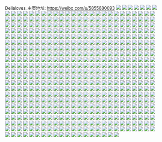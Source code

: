 Delialoves_主页地址: https://weibo.com/u/5855680093 
![](https://wx4.sinaimg.cn/mw2000/006ohPT7gy1h9en6ixnxjj31sc2ds7wi.jpg) 
![](https://wx4.sinaimg.cn/mw2000/006ohPT7gy1h975mwfw76j30u01sxqck.jpg) 
![](https://wx4.sinaimg.cn/mw2000/006ohPT7gy1h975mwilgej30u01sxthw.jpg) 
![](https://wx4.sinaimg.cn/mw2000/006ohPT7gy1h93qj3hpknj30wh18x7au.jpg) 
![](https://wx4.sinaimg.cn/mw2000/006ohPT7gy1h93qj3kjrij30wh18nwln.jpg) 
![](https://wx4.sinaimg.cn/mw2000/006ohPT7gy1h93qj3jla4j30wi14aq99.jpg) 
![](https://wx4.sinaimg.cn/mw2000/006ohPT7gy1h93qj3lparj30wh1av11a.jpg) 
![](https://wx4.sinaimg.cn/mw2000/006ohPT7gy1h93qj3iywfj30wi1avwk2.jpg) 
![](https://wx4.sinaimg.cn/mw2000/006ohPT7gy1h93qasqb9rj30wi1yce1a.jpg) 
![](https://wx4.sinaimg.cn/mw2000/006ohPT7gy1h90cs6ye2dj31ka1lhh93.jpg) 
![](https://wx4.sinaimg.cn/mw2000/006ohPT7gy1h90cs9n2uzj32ai320u0z.jpg) 
![](https://wx4.sinaimg.cn/mw2000/006ohPT7gy1h8o4k05o5vj30u01sxwi4.jpg) 
![](https://wx4.sinaimg.cn/mw2000/006ohPT7gy1h8l8q3dxsvj30wi1yck1v.jpg) 
![](https://wx4.sinaimg.cn/mw2000/006ohPT7gy1h8kt8qdkmdj30u01sxajx.jpg) 
![](https://wx4.sinaimg.cn/mw2000/006ohPT7gy1h8k4nli4l6j30wi1ycqnr.jpg) 
![](https://wx4.sinaimg.cn/mw2000/006ohPT7gy1h8huhwcn3kj30u01sxqct.jpg) 
![](https://wx4.sinaimg.cn/mw2000/006ohPT7gy1h8hrlnfcqzj30wi1ycdzq.jpg) 
![](https://wx4.sinaimg.cn/mw2000/006ohPT7gy1h8hrlnen3pj30wi1yc7o9.jpg) 
![](https://wx4.sinaimg.cn/mw2000/006ohPT7gy1h8f3k2xfgzj31sc2ds1ky.jpg) 
![](https://wx4.sinaimg.cn/mw2000/006ohPT7gy1h8dyw6cbvlj30u01sxahu.jpg) 
![](https://wx4.sinaimg.cn/mw2000/006ohPT7gy1h8bogdf39cj32862ywkjm.jpg) 
![](https://wx4.sinaimg.cn/mw2000/006ohPT7gy1h8bogfhs3ij32c0340e82.jpg) 
![](https://wx4.sinaimg.cn/mw2000/006ohPT7gy1h8bogc91zaj329h30nkjl.jpg) 
![](https://wx4.sinaimg.cn/mw2000/006ohPT7gy1h8axw788ckj31sh2e0hdt.jpg) 
![](https://wx4.sinaimg.cn/mw2000/006ohPT7gy1h8axw86olwj31lw256qv5.jpg) 
![](https://wx4.sinaimg.cn/mw2000/006ohPT7gy1h8axw7i7pxj31sc2dsu0x.jpg) 
![](https://wx4.sinaimg.cn/mw2000/006ohPT7gy1h89ovle0mrj30wi1ycdv4.jpg) 
![](https://wx4.sinaimg.cn/mw2000/006ohPT7gy1h889ofrn82j30wi1ycqif.jpg) 
![](https://wx4.sinaimg.cn/mw2000/006ohPT7gy1h886ba6hjfj30wi1ycaq1.jpg) 
![](https://wx4.sinaimg.cn/mw2000/006ohPT7gy1h886ba18ihj30wi1yctnm.jpg) 
![](https://wx4.sinaimg.cn/mw2000/006ohPT7gy1h86thuslk5j30u01sxt9s.jpg) 
![](https://wx4.sinaimg.cn/mw2000/006ohPT7gy1h8695st8imj31sc2ds1ky.jpg) 
![](https://wx4.sinaimg.cn/mw2000/006ohPT7gy1h82ontn4goj31w02ioe82.jpg) 
![](https://wx4.sinaimg.cn/mw2000/006ohPT7gy1h82omv3aawj30u01sxthf.jpg) 
![](https://wx4.sinaimg.cn/mw2000/006ohPT7gy1h81dh3bk1sj30wi1ycgw9.jpg) 
![](https://wx4.sinaimg.cn/mw2000/006ohPT7gy1h81dh311azj30wi1yck7a.jpg) 
![](https://wx4.sinaimg.cn/mw2000/006ohPT7gy1h81dh2npxxj30mc1cc0yk.jpg) 
![](https://wx4.sinaimg.cn/mw2000/006ohPT7gy1h80hlzaxjlj30u0140468.jpg) 
![](https://wx4.sinaimg.cn/mw2000/006ohPT7gy1h7vtgyykjpj31sb2dru0x.jpg) 
![](https://wx4.sinaimg.cn/mw2000/006ohPT7gy1h7ujoc1p7tj32c0340hdu.jpg) 
![](https://wx4.sinaimg.cn/mw2000/006ohPT7gy1h7ujocdgn4j32c0340u0y.jpg) 
![](https://wx4.sinaimg.cn/mw2000/006ohPT7gy1h7sbtjk3qsj30u01sxgv7.jpg) 
![](https://wx4.sinaimg.cn/mw2000/006ohPT7gy1h7qxss2b1mj30u01sxwnn.jpg) 
![](https://wx4.sinaimg.cn/mw2000/006ohPT7gy1h7o7hvd894j30u01sxgup.jpg) 
![](https://wx4.sinaimg.cn/mw2000/006ohPT7gy1h7o7hvotjzj30u01sxk0s.jpg) 
![](https://wx4.sinaimg.cn/mw2000/006ohPT7gy1h7na62m2phj30wi1yckd0.jpg) 
![](https://wx4.sinaimg.cn/mw2000/006ohPT7gy1h7na622sonj30wi1yc1c4.jpg) 
![](https://wx4.sinaimg.cn/mw2000/006ohPT7gy1h7na62duesj30wi1ycdzg.jpg) 
![](https://wx4.sinaimg.cn/mw2000/006ohPT7gy1h7na62t8hpj30wi1ycqmt.jpg) 
![](https://wx4.sinaimg.cn/mw2000/006ohPT7gy1h7igryu2abj30u01sxn6f.jpg) 
![](https://wx4.sinaimg.cn/mw2000/006ohPT7gy1h7gln779a0j30yq0u0wgr.jpg) 
![](https://wx4.sinaimg.cn/mw2000/006ohPT7gy1h7f9ziqklnj30u01sxq7f.jpg) 
![](https://wx4.sinaimg.cn/mw2000/006ohPT7gy1h7f9zj5wtaj30u01sx78f.jpg) 
![](https://wx4.sinaimg.cn/mw2000/006ohPT7gy1h7dysmcdj0j30wi1yctsv.jpg) 
![](https://wx4.sinaimg.cn/mw2000/006ohPT7gy1h7dysmakjcj30wi1ycdin.jpg) 
![](https://wx4.sinaimg.cn/mw2000/006ohPT7gy1h7dc6mu895j30wi1ycdis.jpg) 
![](https://wx4.sinaimg.cn/mw2000/006ohPT7gy1h7apd32xffj30tk1rztns.jpg) 
![](https://wx4.sinaimg.cn/mw2000/006ohPT7gy1h79zhkp52hj30wi1ycngr.jpg) 
![](https://wx4.sinaimg.cn/mw2000/006ohPT7gy1h79zhkvhm9j30wi1ycttv.jpg) 
![](https://wx4.sinaimg.cn/mw2000/006ohPT7gy1h73y91a6x4j31sc2ds4qr.jpg) 
![](https://wx4.sinaimg.cn/mw2000/006ohPT7gy1h72v64dw6ij30u01sxdp7.jpg) 
![](https://wx4.sinaimg.cn/mw2000/006ohPT7gy1h71snwnaxej30u01sxagg.jpg) 
![](https://wx4.sinaimg.cn/mw2000/006ohPT7gy1h71hayuwrkj30wi0fvgnb.jpg) 
![](https://wx4.sinaimg.cn/mw2000/006ohPT7gy1h6xrthxlb6j30wi1yctrp.jpg) 
![](https://wx4.sinaimg.cn/mw2000/006ohPT7gy1h6xrti0i0dj30wi1yc7nw.jpg) 
![](https://wx4.sinaimg.cn/mw2000/006ohPT7gy1h6tr2zzn5aj31c90u00wx.jpg) 
![](https://wx4.sinaimg.cn/mw2000/006ohPT7gy1h6tr30bwtgj30u00u0ae6.jpg) 
![](https://wx4.sinaimg.cn/mw2000/006ohPT7gy1h6tr303hkej312h0hs789.jpg) 
![](https://wx4.sinaimg.cn/mw2000/006ohPT7gy1h6t2c729cij31us1e3txw.jpg) 
![](https://wx4.sinaimg.cn/mw2000/006ohPT7gy1h6t2c72juzj325y2vx1e4.jpg) 
![](https://wx4.sinaimg.cn/mw2000/006ohPT7gy1h6t2cc1cl2j31sc2dsqlo.jpg) 
![](https://wx4.sinaimg.cn/mw2000/006ohPT7gy1h6t2cbjbwnj32th29ith9.jpg) 
![](https://wx4.sinaimg.cn/mw2000/006ohPT7gy1h6t2c74malj30u016mk3x.jpg) 
![](https://wx4.sinaimg.cn/mw2000/006ohPT7gy1h6t2cbx015j32732737hh.jpg) 
![](https://wx4.sinaimg.cn/mw2000/006ohPT7gy1h6t2cbrnr7j31u01u0npd.jpg) 
![](https://wx4.sinaimg.cn/mw2000/006ohPT7gy1h6t2c98h91j33402c0u0x.jpg) 
![](https://wx4.sinaimg.cn/mw2000/006ohPT7gy1h6t2ccn0pdj32ah31z7wh.jpg) 
![](https://wx4.sinaimg.cn/mw2000/006ohPT7gy1h6n7r7uriwj30wi1ycgn6.jpg) 
![](https://wx4.sinaimg.cn/mw2000/006ohPT7gy1h6n7r8ec1ij30wi1yc3zv.jpg) 
![](https://wx4.sinaimg.cn/mw2000/006ohPT7gy1h6mo8ffnfuj30wi1ycdiw.jpg) 
![](https://wx4.sinaimg.cn/mw2000/006ohPT7gy1h6mo8f5pnmj30wi1yc1d0.jpg) 
![](https://wx4.sinaimg.cn/mw2000/006ohPT7gy1h6mo8fpmcxj30wi1yc0vy.jpg) 
![](https://wx4.sinaimg.cn/mw2000/006ohPT7gy1h6mo8g7yghj30wi1ycwz2.jpg) 
![](https://wx4.sinaimg.cn/mw2000/006ohPT7gy1h6l5wdmqchj30u01sxdpd.jpg) 
![](https://wx4.sinaimg.cn/mw2000/006ohPT7gy1h6j4dqz0jrj30u0140mzv.jpg) 
![](https://wx4.sinaimg.cn/mw2000/006ohPT7gy1h6hul73ihpj30wi1yctd1.jpg) 
![](https://wx4.sinaimg.cn/mw2000/006ohPT7gy1h6hmkdrdf5j30u01sxn3g.jpg) 
![](https://wx4.sinaimg.cn/mw2000/006ohPT7gy1h6gxscynnrj30wi1yc1c9.jpg) 
![](https://wx4.sinaimg.cn/mw2000/006ohPT7gy1h6gei1wxqoj30u01sxwfn.jpg) 
![](https://wx4.sinaimg.cn/mw2000/006ohPT7gy1h6ep3tjn50j30wi1yc41n.jpg) 
![](https://wx4.sinaimg.cn/mw2000/006ohPT7gy1h6ep3taqacj30wi1ycad6.jpg) 
![](https://wx4.sinaimg.cn/mw2000/006ohPT7gy1h6e3t9jjs9j30u01sx7cw.jpg) 
![](https://wx4.sinaimg.cn/mw2000/006ohPT7gy1h6c2j95aouj30u01sx0vf.jpg) 
![](https://wx4.sinaimg.cn/mw2000/006ohPT7gy1h6c2j92orfj30u01sx0vi.jpg) 
![](https://wx4.sinaimg.cn/mw2000/006ohPT7gy1h6bsx6weccj30wi1ycq6r.jpg) 
![](https://wx4.sinaimg.cn/mw2000/006ohPT7gy1h6b5r6ahjvj322i22inpe.jpg) 
![](https://wx4.sinaimg.cn/mw2000/006ohPT7gy1h6b5rc6kdvj32c02c01l0.jpg) 
![](https://wx4.sinaimg.cn/mw2000/006ohPT7gy1h6b5rafufyj3278278kjn.jpg) 
![](https://wx4.sinaimg.cn/mw2000/006ohPT7gy1h6b5r1j992j31by1kd4qp.jpg) 
![](https://wx4.sinaimg.cn/mw2000/006ohPT7gy1h6b5rcv3e6j32c02c0kjo.jpg) 
![](https://wx4.sinaimg.cn/mw2000/006ohPT7gy1h6b5r9krp6j32ag2aghdu.jpg) 
![](https://wx4.sinaimg.cn/mw2000/006ohPT7gy1h67pq10vryj30u01sxq4e.jpg) 
![](https://wx4.sinaimg.cn/mw2000/006ohPT7gy1h66kg5q6fjj31sc2dsqcf.jpg) 
![](https://wx4.sinaimg.cn/mw2000/006ohPT7gy1h64ty2v0uej30u01sx7an.jpg) 
![](https://wx4.sinaimg.cn/mw2000/006ohPT7gy1h643minvkxj30u01400vc.jpg) 
![](https://wx4.sinaimg.cn/mw2000/006ohPT7gy1h643mhgztnj30n70mjt96.jpg) 
![](https://wx4.sinaimg.cn/mw2000/006ohPT7gy1h62gkjpva8j32d233z17m.jpg) 
![](https://wx4.sinaimg.cn/mw2000/006ohPT7gy1h5yh96xbthj30u70u0wf6.jpg) 
![](https://wx4.sinaimg.cn/mw2000/006ohPT7gy1h5yh96xjqij30u10u0gme.jpg) 
![](https://wx4.sinaimg.cn/mw2000/006ohPT7gy1h5r1ngna3yj30u01sxwfo.jpg) 
![](https://wx4.sinaimg.cn/mw2000/006ohPT7gy1h5r1ngorzej30u01sx765.jpg) 
![](https://wx4.sinaimg.cn/mw2000/006ohPT7gy1h5hmqdvw93j30u01sx0wq.jpg) 
![](https://wx4.sinaimg.cn/mw2000/006ohPT7gy1h5gwjzml8xj30u01sxwo9.jpg) 
![](https://wx4.sinaimg.cn/mw2000/006ohPT7gy1h5gheh4ynvj30u01sxtdu.jpg) 
![](https://wx4.sinaimg.cn/mw2000/006ohPT7gy1h5gheh4hc4j30u01sx447.jpg) 
![](https://wx4.sinaimg.cn/mw2000/006ohPT7gy1h5fkjsavohj30uu0lawrz.jpg) 
![](https://wx4.sinaimg.cn/mw2000/006ohPT7gy1h5fb4p58kxj30u01sxq83.jpg) 
![](https://wx4.sinaimg.cn/mw2000/006ohPT7gy1h5daay8qarj32c033znpf.jpg) 
![](https://wx4.sinaimg.cn/mw2000/006ohPT7gy1h5d0vm8rnlj31sx0u0nax.jpg) 
![](https://wx4.sinaimg.cn/mw2000/006ohPT7gy1h5a4tl7bqfj30wi1ycnh0.jpg) 
![](https://wx4.sinaimg.cn/mw2000/006ohPT7gy1h58hhqip7vj30wi1ycwlw.jpg) 
![](https://wx4.sinaimg.cn/mw2000/006ohPT7gy1h58hhqmvylj30wi1ycwm4.jpg) 
![](https://wx4.sinaimg.cn/mw2000/006ohPT7gy1h58hhql94bj30wi1ycwmg.jpg) 
![](https://wx4.sinaimg.cn/mw2000/006ohPT7gy1h58hhqcgfhj30wi16o798.jpg) 
![](https://wx4.sinaimg.cn/mw2000/006ohPT7gy1h589tkdbg6j30wi1yc132.jpg) 
![](https://wx4.sinaimg.cn/mw2000/006ohPT7gy1h589tl72r5j30wi1ycwy9.jpg) 
![](https://wx4.sinaimg.cn/mw2000/006ohPT7gy1h589tl611bj30wi1ycncn.jpg) 
![](https://wx4.sinaimg.cn/mw2000/006ohPT7gy1h589tkvd4dj30wi16o798.jpg) 
![](https://wx4.sinaimg.cn/mw2000/006ohPT7gy1h57vnl5synj30u01sx11x.jpg) 
![](https://wx4.sinaimg.cn/mw2000/006ohPT7gy1h57ol6ovmvj32292r0u0y.jpg) 
![](https://wx4.sinaimg.cn/mw2000/006ohPT7gy1h573zai0vgj32c03401l1.jpg) 
![](https://wx4.sinaimg.cn/mw2000/006ohPT7gy1h573zb3tq5j32bb3331l1.jpg) 
![](https://wx4.sinaimg.cn/mw2000/006ohPT7gy1h55hbkla5hj32732xgx6q.jpg) 
![](https://wx4.sinaimg.cn/mw2000/006ohPT7gy1h55hbkbmghj31sc2dsb29.jpg) 
![](https://wx4.sinaimg.cn/mw2000/006ohPT7gy1h55hbkghatj324i2v7qv5.jpg) 
![](https://wx4.sinaimg.cn/mw2000/006ohPT7gy1h55hbkh4khj328h2zakjm.jpg) 
![](https://wx4.sinaimg.cn/mw2000/006ohPT7gy1h55hbk996ej31wp2jjb29.jpg) 
![](https://wx4.sinaimg.cn/mw2000/006ohPT7gy1h55hblgxivj32c0340kjn.jpg) 
![](https://wx4.sinaimg.cn/mw2000/006ohPT7gy1h551rrxtmdj30u0140wkr.jpg) 
![](https://wx4.sinaimg.cn/mw2000/006ohPT7gy1h53suno1yej31ev1p14qp.jpg) 
![](https://wx4.sinaimg.cn/mw2000/006ohPT7gy1h53qp9htigj31sc2ds7wh.jpg) 
![](https://wx4.sinaimg.cn/mw2000/006ohPT7gy1h53qj9vokgj30u01sxq6y.jpg) 
![](https://wx4.sinaimg.cn/mw2000/006ohPT7gy1h51zk0p2z8j30u01sx79d.jpg) 
![](https://wx4.sinaimg.cn/mw2000/006ohPT7gy1h51zk0ellej30u01sxn20.jpg) 
![](https://wx4.sinaimg.cn/mw2000/006ohPT7gy1h51zk0ex5wj30u01sx433.jpg) 
![](https://wx4.sinaimg.cn/mw2000/006ohPT7gy1h51zk0g5b9j30u01sxn1o.jpg) 
![](https://wx4.sinaimg.cn/mw2000/006ohPT7gy1h51qnr8pe2j30u01sx12a.jpg) 
![](https://wx4.sinaimg.cn/mw2000/006ohPT7gy1h51j95dhm0j30wi14edr3.jpg) 
![](https://wx4.sinaimg.cn/mw2000/006ohPT7gy1h51j95rcd7j30wi1ych3e.jpg) 
![](https://wx4.sinaimg.cn/mw2000/006ohPT7gy1h4zppe4oy3j32b81qf7wh.jpg) 
![](https://wx4.sinaimg.cn/mw2000/006ohPT7gy1h4zfd5xhgpj32ul1n11l0.jpg) 
![](https://wx4.sinaimg.cn/mw2000/006ohPT7gy1h4ymebhg40j31qy2byqv5.jpg) 
![](https://wx4.sinaimg.cn/mw2000/006ohPT7gy1h4yme97zxwj31cq1sznjc.jpg) 
![](https://wx4.sinaimg.cn/mw2000/006ohPT7gy1h4x9engy3cj30wi10zdrb.jpg) 
![](https://wx4.sinaimg.cn/mw2000/006ohPT7gy1h4vyonxihxj30u01sxjxw.jpg) 
![](https://wx4.sinaimg.cn/mw2000/006ohPT7gy1h4vyoyro7aj30u01sxn3h.jpg) 
![](https://wx4.sinaimg.cn/mw2000/006ohPT7gy1h4vmyfmx2ej30u015a400.jpg) 
![](https://wx4.sinaimg.cn/mw2000/006ohPT7gy1h4vm8238gkj32p92p9e87.jpg) 
![](https://wx4.sinaimg.cn/mw2000/006ohPT7gy1h4r56inhauj31sd2ds4qq.jpg) 
![](https://wx4.sinaimg.cn/mw2000/006ohPT7gy1h4qjdi1zg5j30wi1ycwzb.jpg) 
![](https://wx4.sinaimg.cn/mw2000/006ohPT7gy1h4qjdhudhfj30wi1yc4k9.jpg) 
![](https://wx4.sinaimg.cn/mw2000/006ohPT7gy1h4q5a1rserj32z528du10.jpg) 
![](https://wx4.sinaimg.cn/mw2000/006ohPT7gy1h4q5a018pzj31sc2dsqv6.jpg) 
![](https://wx4.sinaimg.cn/mw2000/006ohPT7gy1h4ns056j0rj30wi1ycqms.jpg) 
![](https://wx4.sinaimg.cn/mw2000/006ohPT7gy1h4lt9qfdslj31ho1zk1kj.jpg) 
![](https://wx4.sinaimg.cn/mw2000/006ohPT7gy1h4klwo8ij1j30wi1yc7p4.jpg) 
![](https://wx4.sinaimg.cn/mw2000/006ohPT7gy1h4klwnw0nij30wi1yc4de.jpg) 
![](https://wx4.sinaimg.cn/mw2000/006ohPT7gy1h4k5blrfh4j31xb2kfx6p.jpg) 
![](https://wx4.sinaimg.cn/mw2000/006ohPT7gy1h4ib7f4alwj30wi1yc4d7.jpg) 
![](https://wx4.sinaimg.cn/mw2000/006ohPT7gy1h4ib7fbphlj30wi1yc4d0.jpg) 
![](https://wx4.sinaimg.cn/mw2000/006ohPT7gy1h4ib7k3vzvj30wi1yc7jm.jpg) 
![](https://wx4.sinaimg.cn/mw2000/006ohPT7gy1h4ib7k4xlxj30wi1yc17f.jpg) 
![](https://wx4.sinaimg.cn/mw2000/006ohPT7gy1h4ib7kfc4fj30wi1yc7p3.jpg) 
![](https://wx4.sinaimg.cn/mw2000/006ohPT7gy1h4ib7ljw8gj30wi1ycnc8.jpg) 
![](https://wx4.sinaimg.cn/mw2000/006ohPT7gy1h4fq6g8h9fj30u01sxako.jpg) 
![](https://wx4.sinaimg.cn/mw2000/006ohPT7gy1h4fq6fy6wwj30u01sx7ek.jpg) 
![](https://wx4.sinaimg.cn/mw2000/006ohPT7gy1h4fq6g8ba5j30u01sxgwx.jpg) 
![](https://wx4.sinaimg.cn/mw2000/006ohPT7gy1h4dkintjqwj30u01sx13f.jpg) 
![](https://wx4.sinaimg.cn/mw2000/006ohPT7gy1h4d3wqggr2j30u01hcgre.jpg) 
![](https://wx4.sinaimg.cn/mw2000/006ohPT7gy1h4abk9djy2j30u01sx494.jpg) 
![](https://wx4.sinaimg.cn/mw2000/006ohPT7gy1h49x7pra59j30wi1ycqos.jpg) 
![](https://wx4.sinaimg.cn/mw2000/006ohPT7gy1h49x7ny6npj30va0xkjt2.jpg) 
![](https://wx4.sinaimg.cn/mw2000/006ohPT7gy1h49x48g9szj30u01sx10f.jpg) 
![](https://wx4.sinaimg.cn/mw2000/006ohPT7gy1h48v2m3jqzj31b31qsu0o.jpg) 
![](https://wx4.sinaimg.cn/mw2000/006ohPT7gy1h48v2m8yvtj31qc2b4e81.jpg) 
![](https://wx4.sinaimg.cn/mw2000/006ohPT7gy1h473mnvpbhj30u01sx7el.jpg) 
![](https://wx4.sinaimg.cn/mw2000/006ohPT7gy1h46h76zyb6j30wi1ych80.jpg) 
![](https://wx4.sinaimg.cn/mw2000/006ohPT7gy1h46h76wfrwj30wi1ycav5.jpg) 
![](https://wx4.sinaimg.cn/mw2000/006ohPT7gy1h46cdrx8u3j30u01sxn7u.jpg) 
![](https://wx4.sinaimg.cn/mw2000/006ohPT7gy1h43x7hy1slj30wi1ycqhc.jpg) 
![](https://wx4.sinaimg.cn/mw2000/006ohPT7gy1h435061wm9j30u01sxjz7.jpg) 
![](https://wx4.sinaimg.cn/mw2000/006ohPT7gy1h435053sm7j30u01sxah4.jpg) 
![](https://wx4.sinaimg.cn/mw2000/006ohPT7gy1h434zfkpvmj30u01sxgt2.jpg) 
![](https://wx4.sinaimg.cn/mw2000/006ohPT7gy1h426hqrw56j30u00u044y.jpg) 
![](https://wx4.sinaimg.cn/mw2000/006ohPT7gy1h426hbjgntj30u00u042u.jpg) 
![](https://wx4.sinaimg.cn/mw2000/006ohPT7gy1h426lkowwmj30u0140ahp.jpg) 
![](https://wx4.sinaimg.cn/mw2000/006ohPT7gy1h426ljiqhxj30u00u045d.jpg) 
![](https://wx4.sinaimg.cn/mw2000/006ohPT7gy1h426hdpcvwj30se0seafq.jpg) 
![](https://wx4.sinaimg.cn/mw2000/006ohPT7gy1h426lli587j30u00u0dpk.jpg) 
![](https://wx4.sinaimg.cn/mw2000/006ohPT7gy1h426hdqozrj30u00u0gqz.jpg) 
![](https://wx4.sinaimg.cn/mw2000/006ohPT7gy1h426hjnp3wj30u00u076j.jpg) 
![](https://wx4.sinaimg.cn/mw2000/006ohPT7gy1h426lkvicej30u0140ae7.jpg) 
![](https://wx4.sinaimg.cn/mw2000/006ohPT7gy1h3yksm5gqaj30u0140113.jpg) 
![](https://wx4.sinaimg.cn/mw2000/006ohPT7gy1h3xmbhon03j30u01sxgpu.jpg) 
![](https://wx4.sinaimg.cn/mw2000/006ohPT7gy1h3x722xjkhj30wi1yc4jg.jpg) 
![](https://wx4.sinaimg.cn/mw2000/006ohPT7gy1h3x722fru0j30wi1ycjw7.jpg) 
![](https://wx4.sinaimg.cn/mw2000/006ohPT7gy1h3wc640vbtj30wi1yce11.jpg) 
![](https://wx4.sinaimg.cn/mw2000/006ohPT7gy1h3w3vyoky1j30u01sxk22.jpg) 
![](https://wx4.sinaimg.cn/mw2000/006ohPT7gy1h3w3vxrmlrj30u01sxwoo.jpg) 
![](https://wx4.sinaimg.cn/mw2000/006ohPT7gy1h3vsrq7li2j30u01sx10u.jpg) 
![](https://wx4.sinaimg.cn/mw2000/006ohPT7gy1h3vsrqmcqyj30u01sx48u.jpg) 
![](https://wx4.sinaimg.cn/mw2000/006ohPT7gy1h3v540rq7fj30u013zn10.jpg) 
![](https://wx4.sinaimg.cn/mw2000/006ohPT7gy1h3us3nwvjqj30wi0qljtd.jpg) 
![](https://wx4.sinaimg.cn/mw2000/006ohPT7gy1h3us3o4jlcj30u01sxwl4.jpg) 
![](https://wx4.sinaimg.cn/mw2000/006ohPT7gy1h3tzusg1iuj30wi1ycto9.jpg) 
![](https://wx4.sinaimg.cn/mw2000/006ohPT7gy1h3tzurl4myj30wi1ych1u.jpg) 
![](https://wx4.sinaimg.cn/mw2000/006ohPT7gy1h3sm9meeqzj30u0140115.jpg) 
![](https://wx4.sinaimg.cn/mw2000/006ohPT7gy1h3rm1gqizhj30u017xjwb.jpg) 
![](https://wx4.sinaimg.cn/mw2000/006ohPT7ly1h3pka4wf7sj30u014042h.jpg) 
![](https://wx4.sinaimg.cn/mw2000/006ohPT7gy1h3n1tpcvjnj30u019u0yu.jpg) 
![](https://wx4.sinaimg.cn/mw2000/006ohPT7gy1h3lgh6p055j30u01sxwpe.jpg) 
![](https://wx4.sinaimg.cn/mw2000/006ohPT7gy1h3ky9lgsbej30u01sxdqm.jpg) 
![](https://wx4.sinaimg.cn/mw2000/006ohPT7gy1h3h79a5mexj30u01sxgor.jpg) 
![](https://wx4.sinaimg.cn/mw2000/006ohPT7gy1h3h799zaxdj30u01sxae1.jpg) 
![](https://wx4.sinaimg.cn/mw2000/006ohPT7gy1h3gyumxa9pj30wi1yckc2.jpg) 
![](https://wx4.sinaimg.cn/mw2000/006ohPT7gy1h3gyun70hvj30wi1yc1ea.jpg) 
![](https://wx4.sinaimg.cn/mw2000/006ohPT7gy1h3fxos9a6uj30u01sx115.jpg) 
![](https://wx4.sinaimg.cn/mw2000/006ohPT7gy1h3f6banyr6j30vl164h47.jpg) 
![](https://wx4.sinaimg.cn/mw2000/006ohPT7gy1h3cmsty27sj30u00z7wif.jpg) 
![](https://wx4.sinaimg.cn/mw2000/006ohPT7gy1h3cmstxuqgj30u00zaq6x.jpg) 
![](https://wx4.sinaimg.cn/mw2000/006ohPT7gy1h3cmsty9x0j30u00za42t.jpg) 
![](https://wx4.sinaimg.cn/mw2000/006ohPT7gy1h3cmstwch8j30u00zdwib.jpg) 
![](https://wx4.sinaimg.cn/mw2000/006ohPT7gy1h3cmsu2wl1j30u00z2gqb.jpg) 
![](https://wx4.sinaimg.cn/mw2000/006ohPT7gy1h3cmsu0rsyj30u00zb0w9.jpg) 
![](https://wx4.sinaimg.cn/mw2000/006ohPT7gy1h3bmh4ueagj30u01sxn4v.jpg) 
![](https://wx4.sinaimg.cn/mw2000/006ohPT7gy1h3bmh5091aj30u01sxdnu.jpg) 
![](https://wx4.sinaimg.cn/mw2000/006ohPT7gy1h3bivd6nuuj30u01sxwp0.jpg) 
![](https://wx4.sinaimg.cn/mw2000/006ohPT7gy1h39wv8a9zjj30u01sxqcs.jpg) 
![](https://wx4.sinaimg.cn/mw2000/006ohPT7gy1h395erwrpdj30v207e3z0.jpg) 
![](https://wx4.sinaimg.cn/mw2000/006ohPT7gy1h37y8ur923j30u01sxta0.jpg) 
![](https://wx4.sinaimg.cn/mw2000/006ohPT7gy1h37nd4qjqcj30wi0wb102.jpg) 
![](https://wx4.sinaimg.cn/mw2000/006ohPT7gy1h37nd53fwxj30wi1yckd5.jpg) 
![](https://wx4.sinaimg.cn/mw2000/006ohPT7gy1h37nd4qj31j30wi0vygta.jpg) 
![](https://wx4.sinaimg.cn/mw2000/006ohPT7gy1h36mieeavlj30u01sxgvr.jpg) 
![](https://wx4.sinaimg.cn/mw2000/006ohPT7gy1h36miel5p5j30u01sx7ei.jpg) 
![](https://wx4.sinaimg.cn/mw2000/006ohPT7gy1h36mie86vnj30u01sxgwh.jpg) 
![](https://wx4.sinaimg.cn/mw2000/006ohPT7gy1h36kyfjpfaj30wi0hztbn.jpg) 
![](https://wx4.sinaimg.cn/mw2000/006ohPT7gy1h35ibhy8aoj30u0140gti.jpg) 
![](https://wx4.sinaimg.cn/mw2000/006ohPT7gy1h34mev87e0j30u01sxtjc.jpg) 
![](https://wx4.sinaimg.cn/mw2000/006ohPT7gy1h33fvdr9b3j30u01sxn81.jpg) 
![](https://wx4.sinaimg.cn/mw2000/006ohPT7gy1h32venl6ngj32c0340qv5.jpg) 
![](https://wx4.sinaimg.cn/mw2000/006ohPT7gy1h31bduunr8j30u00u0adp.jpg) 
![](https://wx4.sinaimg.cn/mw2000/006ohPT7gy1h31abkuurdj312h0hs0vp.jpg) 
![](https://wx4.sinaimg.cn/mw2000/006ohPT7gy1h31abnbeojj31sx0u0ant.jpg) 
![](https://wx4.sinaimg.cn/mw2000/006ohPT7gy1h2zj06prgsj30u00ilgol.jpg) 
![](https://wx4.sinaimg.cn/mw2000/006ohPT7gy1h2zexvqkedj30wi1ycaoi.jpg) 
![](https://wx4.sinaimg.cn/mw2000/006ohPT7gy1h2zexvt7t4j30wi1yck65.jpg) 
![](https://wx4.sinaimg.cn/mw2000/006ohPT7gy1h2zexwp061j30wi1ycn7q.jpg) 
![](https://wx4.sinaimg.cn/mw2000/006ohPT7gy1h2yucow580j30u01sxqdh.jpg) 
![](https://wx4.sinaimg.cn/mw2000/006ohPT7gy1h2ytcfu6afj30wi1yc4ki.jpg) 
![](https://wx4.sinaimg.cn/mw2000/006ohPT7gy1h2ytcftds3j30wi1yckdw.jpg) 
![](https://wx4.sinaimg.cn/mw2000/006ohPT7gy1h2xaukqkebj30u01sxk1m.jpg) 
![](https://wx4.sinaimg.cn/mw2000/006ohPT7gy1h2xaukw4rej30u01sxwor.jpg) 
![](https://wx4.sinaimg.cn/mw2000/006ohPT7gy1h2wqxpniojj30wi1ycabb.jpg) 
![](https://wx4.sinaimg.cn/mw2000/006ohPT7gy1h2wov2qun1j30wi1yc1f3.jpg) 
![](https://wx4.sinaimg.cn/mw2000/006ohPT7gy1h2wov2n0yrj30wi1yce1q.jpg) 
![](https://wx4.sinaimg.cn/mw2000/006ohPT7gy1h2wov2wjsaj30wi1ycnit.jpg) 
![](https://wx4.sinaimg.cn/mw2000/006ohPT7gy1h2wov13cq5j30wi1yctdu.jpg) 
![](https://wx4.sinaimg.cn/mw2000/006ohPT7gy1h2w1xp1x78j32c02n8u0x.jpg) 
![](https://wx4.sinaimg.cn/mw2000/006ohPT7gy1h2twp9ny4cj30u01sxgw5.jpg) 
![](https://wx4.sinaimg.cn/mw2000/006ohPT7gy1h2tqrye4i6j30wi1yc7pc.jpg) 
![](https://wx4.sinaimg.cn/mw2000/006ohPT7gy1h2tqryd5ryj30wi1ycnaw.jpg) 
![](https://wx4.sinaimg.cn/mw2000/006ohPT7gy1h2tqryed0xj30wi1ych06.jpg) 
![](https://wx4.sinaimg.cn/mw2000/006ohPT7gy1h2rcrgt1o1j30u01sxals.jpg) 
![](https://wx4.sinaimg.cn/mw2000/006ohPT7gy1h2rcrfeqczj314w0n0wmn.jpg) 
![](https://wx4.sinaimg.cn/mw2000/006ohPT7gy1h2rcrf6s8qj314z0n00w7.jpg) 
![](https://wx4.sinaimg.cn/mw2000/006ohPT7gy1h2rcrfz3woj31ds0n0q7g.jpg) 
![](https://wx4.sinaimg.cn/mw2000/006ohPT7gy1h2qj7psnslj30wi1ycqdf.jpg) 
![](https://wx4.sinaimg.cn/mw2000/006ohPT7gy1h2qfnvsxm0j30bz0ayjsc.jpg) 
![](https://wx4.sinaimg.cn/mw2000/006ohPT7gy1h2q4xyc5sqj31yc0wi7wh.jpg) 
![](https://wx4.sinaimg.cn/mw2000/006ohPT7gy1h2q4xxxyyrj312h0hswo3.jpg) 
![](https://wx4.sinaimg.cn/mw2000/006ohPT7gy1h2pfdtsl5ej30wi1ycqoh.jpg) 
![](https://wx4.sinaimg.cn/mw2000/006ohPT7gy1h2pfdtyoy9j30wi1ycqpk.jpg) 
![](https://wx4.sinaimg.cn/mw2000/006ohPT7gy1h2oktt6kp4j32c0340npd.jpg) 
![](https://wx4.sinaimg.cn/mw2000/006ohPT7gy1h2oa7u5lfgj30u01sxahe.jpg) 
![](https://wx4.sinaimg.cn/mw2000/006ohPT7gy1h2o36xd92xj30wi1ych77.jpg) 
![](https://wx4.sinaimg.cn/mw2000/006ohPT7gy1h2nxx1ei42j30wi0u77e4.jpg) 
![](https://wx4.sinaimg.cn/mw2000/006ohPT7gy1h2n86udfftj30u01sxtj8.jpg) 
![](https://wx4.sinaimg.cn/mw2000/006ohPT7gy1h2mst840yij30wi1ycauw.jpg) 
![](https://wx4.sinaimg.cn/mw2000/006ohPT7gy1h2mst81cepj30wi1ycwzb.jpg) 
![](https://wx4.sinaimg.cn/mw2000/006ohPT7gy1h2mst7z64jj30wi1ych7d.jpg) 
![](https://wx4.sinaimg.cn/mw2000/006ohPT7gy1h2kz3cha7uj30u01410yh.jpg) 
![](https://wx4.sinaimg.cn/mw2000/006ohPT7gy1h2kt0nnuoyj30wi1ycavs.jpg) 
![](https://wx4.sinaimg.cn/mw2000/006ohPT7gy1h2kdws5h83j31c41h2h4z.jpg) 
![](https://wx4.sinaimg.cn/mw2000/006ohPT7gy1h2kcw7vx00j30u01sxdod.jpg) 
![](https://wx4.sinaimg.cn/mw2000/006ohPT7gy1h2hj3mjl89j30wi1yc7qi.jpg) 
![](https://wx4.sinaimg.cn/mw2000/006ohPT7gy1h2hj3mbxeaj30wi1yctv2.jpg) 
![](https://wx4.sinaimg.cn/mw2000/006ohPT7gy1h2g6v9jv1sj31sc2ds1ky.jpg) 
![](https://wx4.sinaimg.cn/mw2000/006ohPT7gy1h2g0oyv3vsj312h0hsk0z.jpg) 
![](https://wx4.sinaimg.cn/mw2000/006ohPT7gy1h2g0oz0h0ej312h0hs47z.jpg) 
![](https://wx4.sinaimg.cn/mw2000/006ohPT7gy1h2g0ozjkgkj31yc0wiwv3.jpg) 
![](https://wx4.sinaimg.cn/mw2000/006ohPT7gy1h2fs1ormmbj30u01sxwpf.jpg) 
![](https://wx4.sinaimg.cn/mw2000/006ohPT7gy1h2eo47jq09j30u01sxak9.jpg) 
![](https://wx4.sinaimg.cn/mw2000/006ohPT7gy1h2eo46z9kgj30u01sxwon.jpg) 
![](https://wx4.sinaimg.cn/mw2000/006ohPT7gy1h2e08myhaij30wi0ve761.jpg) 
![](https://wx4.sinaimg.cn/mw2000/006ohPT7gy1h2dyqw9ww0j30u01sxtj8.jpg) 
![](https://wx4.sinaimg.cn/mw2000/006ohPT7gy1h2dt5tuhp2j30wi1yc7qc.jpg) 
![](https://wx4.sinaimg.cn/mw2000/006ohPT7gy1h2dt5txo21j30wi1ycqq6.jpg) 
![](https://wx4.sinaimg.cn/mw2000/006ohPT7gy1h2drurhrd3j30rm0vp145.jpg) 
![](https://wx4.sinaimg.cn/mw2000/006ohPT7gy1h2drurdburj30tw0tw0zy.jpg) 
![](https://wx4.sinaimg.cn/mw2000/006ohPT7gy1h2d2l1npjbj30wi1ycaus.jpg) 
![](https://wx4.sinaimg.cn/mw2000/006ohPT7gy1h2d2l1u3dnj30wi1ycnid.jpg) 
![](https://wx4.sinaimg.cn/mw2000/006ohPT7gy1h2clbqkkshj30wi1ycdur.jpg) 
![](https://wx4.sinaimg.cn/mw2000/006ohPT7gy1h2clbqmcv2j30wi1yc7jx.jpg) 
![](https://wx4.sinaimg.cn/mw2000/006ohPT7gy1h2bsqohe06j30u01sxjwd.jpg) 
![](https://wx4.sinaimg.cn/mw2000/006ohPT7gy1h2bku1axyrj30wi1ycton.jpg) 
![](https://wx4.sinaimg.cn/mw2000/006ohPT7gy1h2bgchgavgj30wi0l979e.jpg) 
![](https://wx4.sinaimg.cn/mw2000/006ohPT7gy1h2bgci7b6uj30wi1yc4n8.jpg) 
![](https://wx4.sinaimg.cn/mw2000/006ohPT7gy1h2beldcwokj32c0340npe.jpg) 
![](https://wx4.sinaimg.cn/mw2000/006ohPT7gy1h29i7bkk0fj30wi1ycqow.jpg) 
![](https://wx4.sinaimg.cn/mw2000/006ohPT7gy1h29i7a7zwxj30p00xcgqn.jpg) 
![](https://wx4.sinaimg.cn/mw2000/006ohPT7gy1h29a9yt4w6j31sx0u0k3t.jpg) 
![](https://wx4.sinaimg.cn/mw2000/006ohPT7gy1h29a9x678yj312h0hswgs.jpg) 
![](https://wx4.sinaimg.cn/mw2000/006ohPT7gy1h294vy2i05j30wi1yc7hn.jpg) 
![](https://wx4.sinaimg.cn/mw2000/006ohPT7gy1h294vy7v44j30wi1yc4cy.jpg) 
![](https://wx4.sinaimg.cn/mw2000/006ohPT7gy1h28448bxzrj322c20uqv5.jpg) 
![](https://wx4.sinaimg.cn/mw2000/006ohPT7gy1h27pl40vezj30wi1yctwi.jpg) 
![](https://wx4.sinaimg.cn/mw2000/006ohPT7gy1h27apq7atej30wi1yc7q0.jpg) 
![](https://wx4.sinaimg.cn/mw2000/006ohPT7gy1h27apqibz8j30wi1ycx0g.jpg) 
![](https://wx4.sinaimg.cn/mw2000/006ohPT7gy1h26ww5rzwuj30wi1ycguy.jpg) 
![](https://wx4.sinaimg.cn/mw2000/006ohPT7gy1h26wr29s4aj30wi1ycgzt.jpg) 
![](https://wx4.sinaimg.cn/mw2000/006ohPT7gy1h26ppq0ry8j32c0340hdw.jpg) 
![](https://wx4.sinaimg.cn/mw2000/006ohPT7gy1h26im0jy71j30wi1ycavd.jpg) 
![](https://wx4.sinaimg.cn/mw2000/006ohPT7gy1h26im0qg3tj30wi1yc4kv.jpg) 
![](https://wx4.sinaimg.cn/mw2000/006ohPT7gy1h26im0gta4j31yc0wik7n.jpg) 
![](https://wx4.sinaimg.cn/mw2000/006ohPT7gy1h25vhswtigj30wi1ycth9.jpg) 
![](https://wx4.sinaimg.cn/mw2000/006ohPT7gy1h24bejnkdtj30wi1yc179.jpg) 
![](https://wx4.sinaimg.cn/mw2000/006ohPT7gy1h236ppvscgj30v31v9n6h.jpg) 
![](https://wx4.sinaimg.cn/mw2000/006ohPT7gy1h22jcll1fsj31sx0u0wru.jpg) 
![](https://wx4.sinaimg.cn/mw2000/006ohPT7gy1h22jclk9ixj31sx0u07jw.jpg) 
![](https://wx4.sinaimg.cn/mw2000/006ohPT7gy1h226r1ultfj30u01sxjx8.jpg) 
![](https://wx4.sinaimg.cn/mw2000/006ohPT7gy1h226r15b18j30wi0ce3z3.jpg) 
![](https://wx4.sinaimg.cn/mw2000/006ohPT7gy1h216ox1r81j31sx0u0na9.jpg) 
![](https://wx4.sinaimg.cn/mw2000/006ohPT7gy1h215rbt49lj30wi1yce1s.jpg) 
![](https://wx4.sinaimg.cn/mw2000/006ohPT7gy1h211iqgow9j32c03404qs.jpg) 
![](https://wx4.sinaimg.cn/mw2000/006ohPT7gy1h1zxo7z238j30wi1ycn3i.jpg) 
![](https://wx4.sinaimg.cn/mw2000/006ohPT7gy1h1zxo82dbyj30wi1yck5b.jpg) 
![](https://wx4.sinaimg.cn/mw2000/006ohPT7gy1h1zk5chhwaj30rt12zn7g.jpg) 
![](https://wx4.sinaimg.cn/mw2000/006ohPT7gy1h1yjewnnbvj30s60vyaju.jpg) 
![](https://wx4.sinaimg.cn/mw2000/006ohPT7gy1h1xn8ivhahj30wi1ycto4.jpg) 
![](https://wx4.sinaimg.cn/mw2000/006ohPT7gy1h1xn8ixpk1j30wi1yctrh.jpg) 
![](https://wx4.sinaimg.cn/mw2000/006ohPT7gy1h1xl0nxyyqj30wi1ycwsu.jpg) 
![](https://wx4.sinaimg.cn/mw2000/006ohPT7gy1h1xkheoe7qj30wi1yc1f2.jpg) 
![](https://wx4.sinaimg.cn/mw2000/006ohPT7gy1h1wu17d3jmj31yc0wiquo.jpg) 
![](https://wx4.sinaimg.cn/mw2000/006ohPT7gy1h1wu17ugzdj31yc0wib29.jpg) 
![](https://wx4.sinaimg.cn/mw2000/006ohPT7gy1h1wo0cvommj31r42c6e81.jpg) 
![](https://wx4.sinaimg.cn/mw2000/006ohPT7gy1h1wo0btik5j31lh24n4qp.jpg) 
![](https://wx4.sinaimg.cn/mw2000/006ohPT7gy1h1wmkgjgkaj31sc2dskjl.jpg) 
![](https://wx4.sinaimg.cn/mw2000/006ohPT7gy1h1vpe69nk4j31yc0wi1kx.jpg) 
![](https://wx4.sinaimg.cn/mw2000/006ohPT7gy1h1vpe5d7zbj30wi1yce18.jpg) 
![](https://wx4.sinaimg.cn/mw2000/006ohPT7gy1h1vpe6sltpj30wi1ycx16.jpg) 
![](https://wx4.sinaimg.cn/mw2000/006ohPT7gy1h1vfqel0k2j30u01sx49f.jpg) 
![](https://wx4.sinaimg.cn/mw2000/006ohPT7gy1h1vddpzc62j30u01sxdqo.jpg) 
![](https://wx4.sinaimg.cn/mw2000/006ohPT7gy1h1v9wo4w1cj30u01sxk2b.jpg) 
![](https://wx4.sinaimg.cn/mw2000/006ohPT7gy1h1v9wollp1j30u01sx491.jpg) 
![](https://wx4.sinaimg.cn/mw2000/006ohPT7gy1h1uzu99hiqj31sx0u0176.jpg) 
![](https://wx4.sinaimg.cn/mw2000/006ohPT7gy1h1uzu8vgazj31sx0u0n3u.jpg) 
![](https://wx4.sinaimg.cn/mw2000/006ohPT7gy1h1uzu73r8gj30hs0hsmyc.jpg) 
![](https://wx4.sinaimg.cn/mw2000/006ohPT7gy1h1uebdgwu2j30u01sxtg6.jpg) 
![](https://wx4.sinaimg.cn/mw2000/006ohPT7gy1h1ti5zu49ej30lq06fjs0.jpg) 
![](https://wx4.sinaimg.cn/mw2000/006ohPT7gy1h1th113f7yj30u01sxaju.jpg) 
![](https://wx4.sinaimg.cn/mw2000/006ohPT7gy1h1stv9z5g7j30wi1ycwm7.jpg) 
![](https://wx4.sinaimg.cn/mw2000/006ohPT7gy1h1s71pdwaxj30wi1ycnii.jpg) 
![](https://wx4.sinaimg.cn/mw2000/006ohPT7gy1h1s0llbbxnj31yc0witq9.jpg) 
![](https://wx4.sinaimg.cn/mw2000/006ohPT7gy1h1s0llut1mj31yc0wi1kx.jpg) 
![](https://wx4.sinaimg.cn/mw2000/006ohPT7gy1h1rvc85nfyj32c034vqv6.jpg) 
![](https://wx4.sinaimg.cn/mw2000/006ohPT7gy1h1rir7rm1oj30sd19zti1.jpg) 
![](https://wx4.sinaimg.cn/mw2000/006ohPT7gy1h1qxxym398j31fe1ivngu.jpg) 
![](https://wx4.sinaimg.cn/mw2000/006ohPT7gy1h1qq2ngwsvj30wi0g1wgv.jpg) 
![](https://wx4.sinaimg.cn/mw2000/006ohPT7gy1h1qpyzccyqj30u01sxdne.jpg) 
![](https://wx4.sinaimg.cn/mw2000/006ohPT7gy1h1qpyzo84pj30u01sx45m.jpg) 
![](https://wx4.sinaimg.cn/mw2000/006ohPT7gy1h1pryog7tpj30wi1yc17w.jpg) 
![](https://wx4.sinaimg.cn/mw2000/006ohPT7gy1h1pp70u4iwj30wi1bah1j.jpg) 
![](https://wx4.sinaimg.cn/mw2000/006ohPT7gy1h1pp71ae8rj30wi0zidtc.jpg) 
![](https://wx4.sinaimg.cn/mw2000/006ohPT7gy1h1p78yie9cj30wi1yckdz.jpg) 
![](https://wx4.sinaimg.cn/mw2000/006ohPT7gy1h1omrx851aj32c0340npf.jpg) 
![](https://wx4.sinaimg.cn/mw2000/006ohPT7gy1h1oazfmlskj31sx0u0n2a.jpg) 
![](https://wx4.sinaimg.cn/mw2000/006ohPT7gy1h1oazffr1nj31sx0u0tmq.jpg) 
![](https://wx4.sinaimg.cn/mw2000/006ohPT7gy1h1nebopwahj32422c5kjm.jpg) 
![](https://wx4.sinaimg.cn/mw2000/006ohPT7gy1h1n9toej9xj30wi1yc13p.jpg) 
![](https://wx4.sinaimg.cn/mw2000/006ohPT7gy1h1n69u7dqyj31st2894qq.jpg) 
![](https://wx4.sinaimg.cn/mw2000/006ohPT7gy1h1mwns1q6pj30wi1yc7e3.jpg) 
![](https://wx4.sinaimg.cn/mw2000/006ohPT7gy1h1m8ggkc1uj30wi1ycdux.jpg) 
![](https://wx4.sinaimg.cn/mw2000/006ohPT7gy1h1m6o6rnzdj30u01sxdo8.jpg) 
![](https://wx4.sinaimg.cn/mw2000/006ohPT7gy1h1lbrqqbptj30wi1yc4kv.jpg) 
![](https://wx4.sinaimg.cn/mw2000/006ohPT7gy1h1lbpxmrwfj31yc0wi4pl.jpg) 
![](https://wx4.sinaimg.cn/mw2000/006ohPT7gy1h1lbpx3elkj31yc0wi1kx.jpg) 
![](https://wx4.sinaimg.cn/mw2000/006ohPT7gy1h1lbpyk8onj31yc0wi1kx.jpg) 
![](https://wx4.sinaimg.cn/mw2000/006ohPT7gy1h1lbpxevstj31yc0winox.jpg) 
![](https://wx4.sinaimg.cn/mw2000/006ohPT7gy1h1lbpyfyuej31yc0wiar7.jpg) 
![](https://wx4.sinaimg.cn/mw2000/006ohPT7gy1h1kvy96d26j30wi0n9gon.jpg) 
![](https://wx4.sinaimg.cn/mw2000/006ohPT7gy1h1kvy99cfaj30wi0jq78p.jpg) 
![](https://wx4.sinaimg.cn/mw2000/006ohPT7gy1h1k7gx9cepj31yc0wi7l0.jpg) 
![](https://wx4.sinaimg.cn/mw2000/006ohPT7gy1h1k7gxcjbkj31yc0wi1kx.jpg) 
![](https://wx4.sinaimg.cn/mw2000/006ohPT7gy1h1k7gx3o1bj30wi0w6gxa.jpg) 
![](https://wx4.sinaimg.cn/mw2000/006ohPT7gy1h1k3s5e713j30wi1ycwzs.jpg) 
![](https://wx4.sinaimg.cn/mw2000/006ohPT7gy1h1k28b2llzj30u01110yc.jpg) 
![](https://wx4.sinaimg.cn/mw2000/006ohPT7gy1h1jnjok1jjj31z22351ky.jpg) 
![](https://wx4.sinaimg.cn/mw2000/006ohPT7gy1h1jjz1kg3kj32c0340kjn.jpg) 
![](https://wx4.sinaimg.cn/mw2000/006ohPT7gy1h1ix20pnbuj327r2i4x6q.jpg) 
![](https://wx4.sinaimg.cn/mw2000/006ohPT7gy1h1iccevn0xj30u01sxwpc.jpg) 
![](https://wx4.sinaimg.cn/mw2000/006ohPT7gy1h1i8uhr8u6j30u01sxal6.jpg) 
![](https://wx4.sinaimg.cn/mw2000/006ohPT7gy1h1i8uhuhkcj30u01sxwpq.jpg) 
![](https://wx4.sinaimg.cn/mw2000/006ohPT7gy1h1i81c808rj30u01sx7c9.jpg) 
![](https://wx4.sinaimg.cn/mw2000/006ohPT7gy1h1hnkew9n9j31u6242u0x.jpg) 
![](https://wx4.sinaimg.cn/mw2000/006ohPT7gy1h1h4tmuuygj30wi1ycar1.jpg) 
![](https://wx4.sinaimg.cn/mw2000/006ohPT7gy1h1fw3l63llj30w70u0juj.jpg) 
![](https://wx4.sinaimg.cn/mw2000/006ohPT7gy1h1fjy0orkmj31yc0winei.jpg) 
![](https://wx4.sinaimg.cn/mw2000/006ohPT7gy1h1fce08ybbj30u012idkd.jpg) 
![](https://wx4.sinaimg.cn/mw2000/006ohPT7gy1h1f496sayrj30u01sxgu2.jpg) 
![](https://wx4.sinaimg.cn/mw2000/006ohPT7gy1h1f496zhuzj30u01sxjye.jpg) 
![](https://wx4.sinaimg.cn/mw2000/006ohPT7gy1h1ergv6upbj30wi1ycqge.jpg) 
![](https://wx4.sinaimg.cn/mw2000/006ohPT7gy1h1eexy224cj31yc0wihdc.jpg) 
![](https://wx4.sinaimg.cn/mw2000/006ohPT7gy1h1ea5afm9ej31xn26nu0x.jpg) 
![](https://wx4.sinaimg.cn/mw2000/006ohPT7gy1h1dbnb4phmj30u01sx49d.jpg) 
![](https://wx4.sinaimg.cn/mw2000/006ohPT7gy1h1ahziut51j30wi190gul.jpg) 
![](https://wx4.sinaimg.cn/mw2000/006ohPT7gy1h1ahziv154j30wi18tn5u.jpg) 
![](https://wx4.sinaimg.cn/mw2000/006ohPT7gy1h1a86ik5uhj30wi0pnakr.jpg) 
![](https://wx4.sinaimg.cn/mw2000/006ohPT7gy1h1a86fvnfhj30wi0own7v.jpg) 
![](https://wx4.sinaimg.cn/mw2000/006ohPT7gy1h19rj2dv1lj31yc0wiqgg.jpg) 
![](https://wx4.sinaimg.cn/mw2000/006ohPT7gy1h19rj2wojmj31yc0wix69.jpg) 
![](https://wx4.sinaimg.cn/mw2000/006ohPT7gy1h19a4xtkkvj30u01sxafl.jpg) 
![](https://wx4.sinaimg.cn/mw2000/006ohPT7gy1h18l99o55oj31yc0witzq.jpg) 
![](https://wx4.sinaimg.cn/mw2000/006ohPT7gy1h18anskd6pj30u01sxqdb.jpg) 
![](https://wx4.sinaimg.cn/mw2000/006ohPT7gy1h16pvvp8ifj30u013u764.jpg) 
![](https://wx4.sinaimg.cn/mw2000/006ohPT7gy1h16pvwvj9zj30u0140n3g.jpg) 
![](https://wx4.sinaimg.cn/mw2000/006ohPT7gy1h16li3dzs5j32c03401kz.jpg) 
![](https://wx4.sinaimg.cn/mw2000/006ohPT7gy1h16li085ktj30u013zgss.jpg) 
![](https://wx4.sinaimg.cn/mw2000/006ohPT7gy1h163aqtxxcj30zh0xgk2a.jpg) 
![](https://wx4.sinaimg.cn/mw2000/006ohPT7gy1h15lvq2g5kj30u01sx11d.jpg) 
![](https://wx4.sinaimg.cn/mw2000/006ohPT7gy1h151hvhpyyj31yc0wi16j.jpg) 
![](https://wx4.sinaimg.cn/mw2000/006ohPT7gy1h13wodkrigj30u00u0gql.jpg) 
![](https://wx4.sinaimg.cn/mw2000/006ohPT7gy1h12or7r9prj31yc0widxp.jpg) 
![](https://wx4.sinaimg.cn/mw2000/006ohPT7gy1h12gpcrlo1j320628mnpd.jpg) 
![](https://wx4.sinaimg.cn/mw2000/006ohPT7gy1h11at07s65j30u01sxjx6.jpg) 
![](https://wx4.sinaimg.cn/mw2000/006ohPT7gy1h10xbqj4xxj30u01sxdo5.jpg) 
![](https://wx4.sinaimg.cn/mw2000/006ohPT7gy1h0z6rkhumgj30u01sx7eo.jpg) 
![](https://wx4.sinaimg.cn/mw2000/006ohPT7gy1h0y38xd9tsj31ya1xrnpd.jpg) 
![](https://wx4.sinaimg.cn/mw2000/006ohPT7gy1h0y38u2khqj30wi1ycwg2.jpg) 
![](https://wx4.sinaimg.cn/mw2000/006ohPT7gy1h0xy91urv2j30wi1ych0m.jpg) 
![](https://wx4.sinaimg.cn/mw2000/006ohPT7gy1h0xs1ri48mj30s0108qev.jpg) 
![](https://wx4.sinaimg.cn/mw2000/006ohPT7gy1h0xs1rvxuaj30rm0wun8w.jpg) 
![](https://wx4.sinaimg.cn/mw2000/006ohPT7gy1h0xs1rwbemj30s50kndkm.jpg) 
![](https://wx4.sinaimg.cn/mw2000/006ohPT7gy1h0wvqd9j1xj30wi1yc17l.jpg) 
![](https://wx4.sinaimg.cn/mw2000/006ohPT7gy1h0vrjt295lj32a031chdu.jpg) 
![](https://wx4.sinaimg.cn/mw2000/006ohPT7gy1h0unyu5iovj30u00wpn15.jpg) 
![](https://wx4.sinaimg.cn/mw2000/006ohPT7gy1h0ul21goowj30u01sxtgh.jpg) 
![](https://wx4.sinaimg.cn/mw2000/006ohPT7gy1h0ul21jujuj30u01sx463.jpg) 
![](https://wx4.sinaimg.cn/mw2000/006ohPT7gy1h0ul21ksucj30u01sxqat.jpg) 
![](https://wx4.sinaimg.cn/mw2000/006ohPT7gy1h0tzbvg4fwj30mo0ezadz.jpg) 
![](https://wx4.sinaimg.cn/mw2000/006ohPT7gy1h0t1vf9qb4j30wi1yc17u.jpg) 
![](https://wx4.sinaimg.cn/mw2000/006ohPT7gy1h0t1vfbb9ej30wi1ych0k.jpg) 
![](https://wx4.sinaimg.cn/mw2000/006ohPT7gy1h0swmq3zlmj30wi1ycqi4.jpg) 
![](https://wx4.sinaimg.cn/mw2000/006ohPT7gy1h0sgq2mo2xj31yc0wi7mt.jpg) 
![](https://wx4.sinaimg.cn/mw2000/006ohPT7gy1h0sgq2f73yj30wi1yc48w.jpg) 
![](https://wx4.sinaimg.cn/mw2000/006ohPT7gy1h0s40oovpqj30u01sxn4o.jpg) 
![](https://wx4.sinaimg.cn/mw2000/006ohPT7gy1h0s2p75qtmj30tw0x4764.jpg) 
![](https://wx4.sinaimg.cn/mw2000/006ohPT7gy1h0pkevie0jj30wi1ycnd2.jpg) 
![](https://wx4.sinaimg.cn/mw2000/006ohPT7gy1h0pkevlyf7j30wi1yctmy.jpg) 
![](https://wx4.sinaimg.cn/mw2000/006ohPT7gy1h0otk0umuoj30rn0isdmx.jpg) 
![](https://wx4.sinaimg.cn/mw2000/006ohPT7gy1h0otk16e4uj30rn0vnk1z.jpg) 
![](https://wx4.sinaimg.cn/mw2000/006ohPT7gy1h0otk181uqj30rp0djwhu.jpg) 
![](https://wx4.sinaimg.cn/mw2000/006ohPT7gy1h0onitfyamj30u01sx458.jpg) 
![](https://wx4.sinaimg.cn/mw2000/006ohPT7gy1h0oniu2s0jj30u01sxqb4.jpg) 
![](https://wx4.sinaimg.cn/mw2000/006ohPT7gy1h0m0irtxi2j32c03404qt.jpg) 
![](https://wx4.sinaimg.cn/mw2000/006ohPT7gy1h0l44duzgdj30u00wzwih.jpg) 
![](https://wx4.sinaimg.cn/mw2000/006ohPT7gy1h0kmoih3eqj30rs0ob7bm.jpg) 
![](https://wx4.sinaimg.cn/mw2000/006ohPT7gy1h0ietjg6hfj31sc2dshdu.jpg) 
![](https://wx4.sinaimg.cn/mw2000/006ohPT7gy1h0gkprao1bj30sd0tvwg7.jpg) 
![](https://wx4.sinaimg.cn/mw2000/006ohPT7gy1h0gkpraykvj30bs0b4q31.jpg) 
![](https://wx4.sinaimg.cn/mw2000/006ohPT7gy1h0gbxujlc1j30v90kqgnu.jpg) 
![](https://wx4.sinaimg.cn/mw2000/006ohPT7gy1h0gbxums79j30v90zmgp9.jpg) 
![](https://wx4.sinaimg.cn/mw2000/006ohPT7gy1h0gbxunae9j30v90mggo0.jpg) 
![](https://wx4.sinaimg.cn/mw2000/006ohPT7gy1h0gbxupxqhj30v90ow0v9.jpg) 
![](https://wx4.sinaimg.cn/mw2000/006ohPT7gy1h0fski7bymj30u01sx44n.jpg) 
![](https://wx4.sinaimg.cn/mw2000/006ohPT7gy1h0fjk51crpj30wi1ycgxb.jpg) 
![](https://wx4.sinaimg.cn/mw2000/006ohPT7gy1h0fitoochxj327u27uqv5.jpg) 
![](https://wx4.sinaimg.cn/mw2000/006ohPT7gy1h0fitotummj32c02c0qv6.jpg) 
![](https://wx4.sinaimg.cn/mw2000/006ohPT7gy1h0e80nl5w0j30u01sx11t.jpg) 
![](https://wx4.sinaimg.cn/mw2000/006ohPT7gy1h0e80ngeyrj30u01sxtgc.jpg) 
![](https://wx4.sinaimg.cn/mw2000/006ohPT7gy1h0d573rj6rj30u01sx45u.jpg) 
![](https://wx4.sinaimg.cn/mw2000/006ohPT7gy1h0crskxyimj30wi1ycqoi.jpg) 
![](https://wx4.sinaimg.cn/mw2000/006ohPT7gy1h0crsksyusj30wi1ycqp0.jpg) 
![](https://wx4.sinaimg.cn/mw2000/006ohPT7gy1h09kvecxuhj30wi17awr0.jpg) 
![](https://wx4.sinaimg.cn/mw2000/006ohPT7gy1h09kvf7525j30wi173n82.jpg) 
![](https://wx4.sinaimg.cn/mw2000/006ohPT7gy1h09kveu24tj30wi17adsa.jpg) 
![](https://wx4.sinaimg.cn/mw2000/006ohPT7gy1h09kvenfbjj30wi170dr1.jpg) 
![](https://wx4.sinaimg.cn/mw2000/006ohPT7gy1h09kveo3rfj30wi16yn8y.jpg) 
![](https://wx4.sinaimg.cn/mw2000/006ohPT7gy1h09kvf6d43j30wi174k4o.jpg) 
![](https://wx4.sinaimg.cn/mw2000/006ohPT7gy1h07kohdnfbj30u01sxdkb.jpg) 
![](https://wx4.sinaimg.cn/mw2000/006ohPT7gy1h07b0snd41j31yc0wiqgy.jpg) 
![](https://wx4.sinaimg.cn/mw2000/006ohPT7gy1h07b0vbpdkj31yc0wiwtl.jpg) 
![](https://wx4.sinaimg.cn/mw2000/006ohPT7gy1h07b0tandrj31yc0witlr.jpg) 
![](https://wx4.sinaimg.cn/mw2000/006ohPT7gy1h07b0ucqw7j31yc0wineg.jpg) 
![](https://wx4.sinaimg.cn/mw2000/006ohPT7gy1h02w0cq4kkj31sc2dsu0y.jpg) 
![](https://wx4.sinaimg.cn/mw2000/006ohPT7gy1h02bonsakdj30wi1yckcg.jpg) 
![](https://wx4.sinaimg.cn/mw2000/006ohPT7gy1h02bonpskkj30wi1yc7p9.jpg) 
![](https://wx4.sinaimg.cn/mw2000/006ohPT7gy1h02bonlaehj30wi1yctv0.jpg) 
![](https://wx4.sinaimg.cn/mw2000/006ohPT7gy1h02bone5xjj30wi1yc7io.jpg) 
![](https://wx4.sinaimg.cn/mw2000/006ohPT7gy1h02boor9bvj30wi1yctud.jpg) 
![](https://wx4.sinaimg.cn/mw2000/006ohPT7gy1h02boo8qz0j30wi1yce1g.jpg) 
![](https://wx4.sinaimg.cn/mw2000/006ohPT7gy1gzz3u18darj30wi1ycavj.jpg) 
![](https://wx4.sinaimg.cn/mw2000/006ohPT7gy1gzy1754d8yj32582dou0x.jpg) 
![](https://wx4.sinaimg.cn/mw2000/006ohPT7gy1gzt982qgyaj30u00zktde.jpg) 
![](https://wx4.sinaimg.cn/mw2000/006ohPT7gy1gzrbw8chu9j32251twe81.jpg) 
![](https://wx4.sinaimg.cn/mw2000/006ohPT7gy1gzrbw9pnv2j32461xlb29.jpg) 
![](https://wx4.sinaimg.cn/mw2000/006ohPT7gy1gzirllnch1j30rf0cadgp.jpg) 
![](https://wx4.sinaimg.cn/mw2000/006ohPT7gy1gzfda6y9dwj31sc2dsx6p.jpg) 
![](https://wx4.sinaimg.cn/mw2000/006ohPT7gy1gz7g55br41j30wi1yck55.jpg) 
![](https://wx4.sinaimg.cn/mw2000/006ohPT7gy1gz7g55n31kj30wi1yctmh.jpg) 
![](https://wx4.sinaimg.cn/mw2000/006ohPT7gy1gz7g55zgpsj30wi1yc4ds.jpg) 
![](https://wx4.sinaimg.cn/mw2000/006ohPT7gy1gz7g56ry5tj30wi1yctoj.jpg) 
![](https://wx4.sinaimg.cn/mw2000/006ohPT7gy1gz7g56s70oj30wi1ycqie.jpg) 
![](https://wx4.sinaimg.cn/mw2000/006ohPT7gy1gz7g565s8fj30wi1yc4d4.jpg) 
![](https://wx4.sinaimg.cn/mw2000/006ohPT7gy1gz7g56udzvj30wi1ycgzp.jpg) 
![](https://wx4.sinaimg.cn/mw2000/006ohPT7gy1gz7g56fzkrj30wi1ycana.jpg) 
![](https://wx4.sinaimg.cn/mw2000/006ohPT7gy1gz0tuf0bu6j32c0340hdu.jpg) 
![](https://wx4.sinaimg.cn/mw2000/006ohPT7gy1gys7584xc2j30wi1yc0zu.jpg) 
![](https://wx4.sinaimg.cn/mw2000/006ohPT7gy1gyp65yz16nj328028onpd.jpg) 
![](https://wx4.sinaimg.cn/mw2000/006ohPT7gy1gyiaqso53pj32c03401ky.jpg) 
![](https://wx4.sinaimg.cn/mw2000/006ohPT7gy1gyh09l9nbxj32c03407wk.jpg) 
![](https://wx4.sinaimg.cn/mw2000/006ohPT7gy1gygtxvw17ej30u0140gsk.jpg) 
![](https://wx4.sinaimg.cn/mw2000/006ohPT7gy1gygtxvo2i5j30u0140ah5.jpg) 
![](https://wx4.sinaimg.cn/mw2000/006ohPT7gy1gy5jcyt077j31l81yehdt.jpg) 
![](https://wx4.sinaimg.cn/mw2000/006ohPT7gy1gxtkj4ju9sj32c03401ky.jpg) 
![](https://wx4.sinaimg.cn/mw2000/006ohPT7gy1gxk71to3ucj31sc2dsx6p.jpg) 
![](https://wx4.sinaimg.cn/mw2000/006ohPT7gy1gxj98ujz50j321k21kqv5.jpg) 
![](https://wx4.sinaimg.cn/mw2000/006ohPT7gy1gxfjtd4chrj32c0340u0z.jpg) 
![](https://wx4.sinaimg.cn/mw2000/006ohPT7gy1gxfjtb6z1ej31sc2dsx6p.jpg) 
![](https://wx4.sinaimg.cn/mw2000/006ohPT7gy1gxeg3qoof0j31yx26n4h3.jpg) 
![](https://wx4.sinaimg.cn/mw2000/006ohPT7gy1gxba6nlu4jj31tm1z2qv5.jpg) 
![](https://wx4.sinaimg.cn/mw2000/006ohPT7gy1gx205vis2zj30n00sijub.jpg) 
![](https://wx4.sinaimg.cn/mw2000/006ohPT7gy1gx1vvx481wj31qv22dtqp.jpg) 
![](https://wx4.sinaimg.cn/mw2000/006ohPT7gy1gx121mtcj5j32a92gv4qp.jpg) 
![](https://wx4.sinaimg.cn/mw2000/006ohPT7gy1gwzvl7d532j31ur1uwk6d.jpg) 
![](https://wx4.sinaimg.cn/mw2000/006ohPT7ly1gwr8r4z1vdj30md0ijq43.jpg) 
![](https://wx4.sinaimg.cn/mw2000/006ohPT7gy1gwpxhort8vj33402c0hdv.jpg) 
![](https://wx4.sinaimg.cn/mw2000/006ohPT7gy1gwlhutzeilj32c0340qv5.jpg) 
![](https://wx4.sinaimg.cn/mw2000/006ohPT7gy1gwj06212p0j32c03407wk.jpg) 
![](https://wx4.sinaimg.cn/mw2000/006ohPT7ly1gwh14c4esqj31sc2ds1ky.jpg) 
![](https://wx4.sinaimg.cn/mw2000/006ohPT7gy1gwdggyva2jj31o0280kjl.jpg) 
